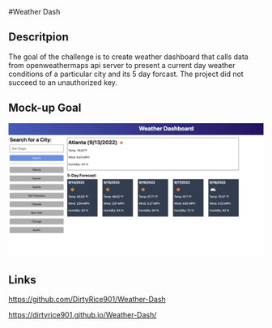 #Weather Dash

## Descritpion
The goal of the challenge is to create  weather dashboard that calls data from openweathermaps api server to present a current day weather conditions of a particular city and its 5 day forcast. The project did not succeed to an unauthorized key.

## Mock-up Goal
![](\assets\06-server-side-apis-homework-demo.png)

## Links
https://github.com/DirtyRice901/Weather-Dash

https://dirtyrice901.github.io/Weather-Dash/
